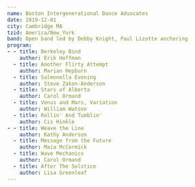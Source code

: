 ```yaml
---
name: Boston Intergenerational Dance Advocates
date: 2019-12-01
city: Cambridge MA
tzid: America/New_York
band: Open band led by Debby Knight, Paul Lizotte anchoring
program:
- - title: Berkeley Bind
    author: Erik Hoffman
  - title: Another Flirty Attempt
    author: Marian Hepburn
  - title: Salmonella Evening
    author: Steve Zakon-Anderson
  - title: Stars of Alberta
    author: Carol Ormand
  - title: Venus and Mars, Variation
    author: William Watson
  - title: Rollin' And Tumblin'
    author: Cis Hinkle
- - title: Weave the Line
    author: Kathy Anderson
  - title: Message from the Future
    author: Maia McCormick
  - title: Wave Mechanics
    author: Carol Ormand
  - title: After The Solstice
    author: Lisa Greenleaf
---
```


